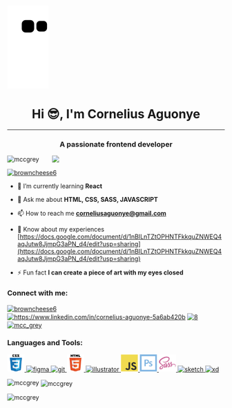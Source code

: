 ![MasterHead](https://raw.githubusercontent.com/preethamb97/preethamb97/2d66fcd6b470d45998ee71ab8f439d86ebad104e/github-contribution-grid-snake.svg)
<h1 align="center">Hi 😎, I'm Cornelius Aguonye</h1>
<hr>
<h3 align="center">A passionate frontend developer</h3>
<img align="right" alt"Coding" width="400" src="https://thumbs.gfycat.com/BoringGraveAmericanbobtail-max-1mb.gif">

<p align="left"> <img src="https://komarev.com/ghpvc/?username=mccgrey&label=Profile%20views&color=0e75b6&style=flat" alt="mccgrey" /> </p>

<p align="left"> <a href="https://twitter.com/browncheese6" target="blank"><img src="https://img.shields.io/twitter/follow/browncheese6?logo=twitter&style=for-the-badge" alt="browncheese6" /></a> </p>

- 🌱 I’m currently learning **React**

- 💬 Ask me about **HTML, CSS, SASS, JAVASCRIPT**

- 📫 How to reach me **corneliusaguonye@gmail.com**

- 📄 Know about my experiences [https://docs.google.com/document/d/1nBILnTZtOPHNTFkkquZNWEQ4aqJutw8JjmpG3aPN_d4/edit?usp=sharing](https://docs.google.com/document/d/1nBILnTZtOPHNTFkkquZNWEQ4aqJutw8JjmpG3aPN_d4/edit?usp=sharing)

- ⚡ Fun fact **I can create a piece of art with my eyes closed**

<h3 align="left">Connect with me:</h3>
<p align="left">
<a href="https://twitter.com/browncheese6" target="blank"><img align="center" src="https://raw.githubusercontent.com/rahuldkjain/github-profile-readme-generator/master/src/images/icons/Social/twitter.svg" alt="browncheese6" height="30" width="40" /></a>
<a href="https://linkedin.com/in/https://www.linkedin.com/in/cornelius-aguonye-5a6ab420b" target="blank"><img align="center" src="https://raw.githubusercontent.com/rahuldkjain/github-profile-readme-generator/master/src/images/icons/Social/linked-in-alt.svg" alt="https://www.linkedin.com/in/cornelius-aguonye-5a6ab420b" height="30" width="40" /></a>
<a href="https://fb.com/8" target="blank"><img align="center" src="https://raw.githubusercontent.com/rahuldkjain/github-profile-readme-generator/master/src/images/icons/Social/facebook.svg" alt="8" height="30" width="40" /></a>
<a href="https://instagram.com/mcc_grey" target="blank"><img align="center" src="https://raw.githubusercontent.com/rahuldkjain/github-profile-readme-generator/master/src/images/icons/Social/instagram.svg" alt="mcc_grey" height="30" width="40" /></a>
</p>

<h3 align="left">Languages and Tools:</h3>
<p align="left"> <a href="https://www.w3schools.com/css/" target="_blank" rel="noreferrer"> <img src="https://raw.githubusercontent.com/devicons/devicon/master/icons/css3/css3-original-wordmark.svg" alt="css3" width="40" height="40"/> </a> <a href="https://www.figma.com/" target="_blank" rel="noreferrer"> <img src="https://www.vectorlogo.zone/logos/figma/figma-icon.svg" alt="figma" width="40" height="40"/> </a> <a href="https://git-scm.com/" target="_blank" rel="noreferrer"> <img src="https://www.vectorlogo.zone/logos/git-scm/git-scm-icon.svg" alt="git" width="40" height="40"/> </a> <a href="https://www.w3.org/html/" target="_blank" rel="noreferrer"> <img src="https://raw.githubusercontent.com/devicons/devicon/master/icons/html5/html5-original-wordmark.svg" alt="html5" width="40" height="40"/> </a> <a href="https://www.adobe.com/in/products/illustrator.html" target="_blank" rel="noreferrer"> <img src="https://www.vectorlogo.zone/logos/adobe_illustrator/adobe_illustrator-icon.svg" alt="illustrator" width="40" height="40"/> </a> <a href="https://developer.mozilla.org/en-US/docs/Web/JavaScript" target="_blank" rel="noreferrer"> <img src="https://raw.githubusercontent.com/devicons/devicon/master/icons/javascript/javascript-original.svg" alt="javascript" width="40" height="40"/> </a> <a href="https://www.photoshop.com/en" target="_blank" rel="noreferrer"> <img src="https://raw.githubusercontent.com/devicons/devicon/master/icons/photoshop/photoshop-line.svg" alt="photoshop" width="40" height="40"/> </a> <a href="https://sass-lang.com" target="_blank" rel="noreferrer"> <img src="https://raw.githubusercontent.com/devicons/devicon/master/icons/sass/sass-original.svg" alt="sass" width="40" height="40"/> </a> <a href="https://www.sketch.com/" target="_blank" rel="noreferrer"> <img src="https://www.vectorlogo.zone/logos/sketchapp/sketchapp-icon.svg" alt="sketch" width="40" height="40"/> </a> <a href="https://www.adobe.com/products/xd.html" target="_blank" rel="noreferrer"> <img src="https://cdn.worldvectorlogo.com/logos/adobe-xd.svg" alt="xd" width="40" height="40"/> </a> </p>

<p><img align="left" src="https://github-readme-stats.vercel.app/api/top-langs?username=mccgrey&show_icons=true&locale=en&layout=compact" alt="mccgrey" /></p>

<p>&nbsp;<img align="center" src="https://github-readme-stats.vercel.app/api?username=mccgrey&show_icons=true&locale=en" alt="mccgrey" /></p>

<p><img align="center" src="https://github-readme-streak-stats.herokuapp.com/?user=mccgrey&" alt="mccgrey" /></p>
